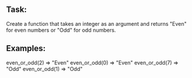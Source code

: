 Task:
-----

Create a function that takes an integer as an argument and returns "Even" for even numbers or "Odd" for odd numbers.


Examples:
---------

even_or_odd(2) => "Even"
even_or_odd(0) => "Even"
even_or_odd(7) =>  "Odd"
even_or_odd(1) =>  "Odd"
